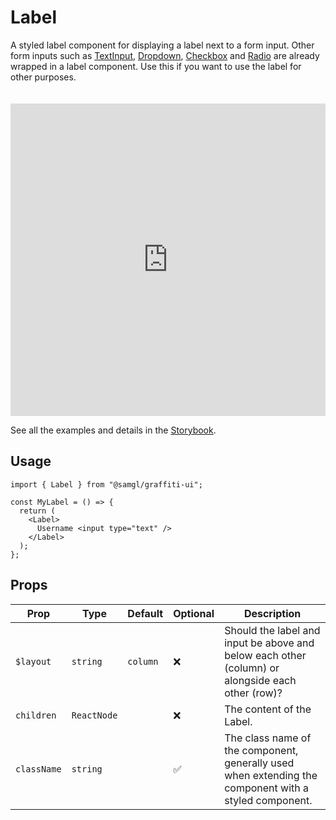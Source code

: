 # Label

A styled label component for displaying a label next to a form input. Other form inputs such as [TextInput](./text-input), [Dropdown](./dropdown), [Checkbox](./checkbox) and [Radio](./radio) are already wrapped in a label component. Use this if you want to use the label for other purposes.

<iframe src="https://samhynds.github.io/graffiti-ui/storybook?path=/story/forms-label--default-label&viewMode=story&shortcuts=false&singleStory=true"
     style="width:100%; height:500px; border:0; margin-top: 20px;"
     title="graffiti-label-example-1"
   ></iframe>

See all the examples and details in the [Storybook](https://samhynds.github.io/graffiti-ui/storybook?path=/docs/forms-label--docs).

## Usage

```tsx
import { Label } from "@samgl/graffiti-ui";

const MyLabel = () => {
  return (
    <Label>
      Username <input type="text" />
    </Label>
  );
};
```

## Props

| Prop        | Type        | Default  | Optional | Description                                                                                           |
| ----------- | ----------- | -------- | -------- | ----------------------------------------------------------------------------------------------------- |
| `$layout`   | `string`    | `column` | ❌       | Should the label and input be above and below each other (column) or alongside each other (row)?      |
| `children`  | `ReactNode` |          | ❌       | The content of the Label.                                                                             |
| `className` | `string`    |          | ✅       | The class name of the component, generally used when extending the component with a styled component. |
